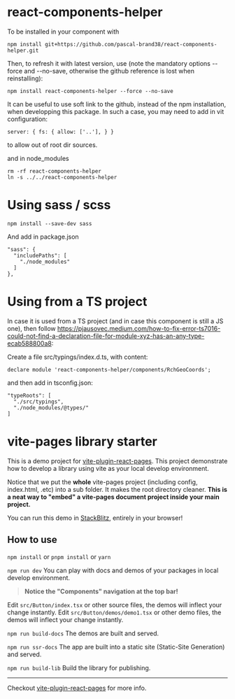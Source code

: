 # react-components-helper

To be installed in your component with

    npm install git+https://github.com/pascal-brand38/react-components-helper.git

Then, to refresh it with latest version, use (note the mandatory options --force and --no-save, otherwise the github reference is lost when reinstalling):

    npm install react-components-helper --force --no-save

It can be useful to use soft link to the github, instead of the npm installation, when developping this package. In such a case, you may need to add in vit configuration:

    server: { fs: { allow: ['..'], } }

to allow out of root dir sources.

and in node_modules

    rm -rf react-components-helper
    ln -s ../../react-components-helper

# Using sass / scss

    npm install --save-dev sass

And add in package.json

    "sass": {
      "includePaths": [
        "./node_modules"
      ]
    },

# Using from a TS project
In case it is used from a TS project (and in case this component is still a JS one), then follow https://pjausovec.medium.com/how-to-fix-error-ts7016-could-not-find-a-declaration-file-for-module-xyz-has-an-any-type-ecab588800a8:

Create a file src/typings/index.d.ts, with content:

    declare module 'react-components-helper/components/RchGeoCoords';

and then add in tsconfig.json:

    "typeRoots": [
      "./src/typings",
      "./node_modules/@types/"
    ]
# vite-pages library starter

This is a demo project for [vite-plugin-react-pages](https://github.com/vitejs/vite-plugin-react-pages).
This project demonstrate how to develop a library using vite as your local develop environment.

Notice that we put the **whole** vite-pages project (including config, index.html, .etc) into a sub folder. It makes the root directory cleaner. **This is a neat way to "embed" a vite-pages document project inside your main project.**

You can run this demo in [StackBlitz](https://stackblitz.com/fork/github/vitejs/vite-plugin-react-pages/tree/main/packages/create-project/template-lib?file=README.md&terminal=dev), entirely in your browser!

## How to use

`npm install` or `pnpm install` or `yarn`

`npm run dev` You can play with docs and demos of your packages in local develop environment.

> **Notice the "Components" navigation at the top bar!**

Edit `src/Button/index.tsx` or other source files, the demos will inflect your change instantly.
Edit `src/Button/demos/demo1.tsx` or other demo files, the demos will inflect your change instantly.

`npm run build-docs` The demos are built and served.

`npm run ssr-docs` The app are built into a static site (Static-Site Generation) and served.

`npm run build-lib` Build the library for publishing.

---

Checkout [vite-plugin-react-pages](https://github.com/vitejs/vite-plugin-react-pages) for more info.
